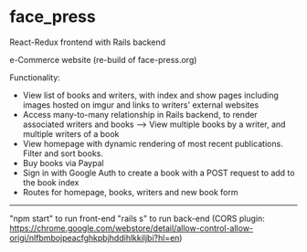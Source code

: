 # face_press

React-Redux frontend with Rails backend

e-Commerce website (re-build of face-press.org)

Functionality:

- View list of books and writers, with index and show pages including images hosted on imgur and links to writers' external websites
- Access many-to-many relationship in Rails backend, to render associated writers and books --> View multiple books by a writer, and multiple writers of a book
- View homepage with dynamic rendering of most recent publications. Filter and sort books.
- Buy books via Paypal
- Sign in with Google Auth to create a book with a POST request to add to the book index
- Routes for homepage, books, writers and new book form

---

"npm start" to run front-end
"rails s" to run back-end
(CORS plugin: https://chrome.google.com/webstore/detail/allow-control-allow-origi/nlfbmbojpeacfghkpbjhddihlkkiljbi?hl=en)
